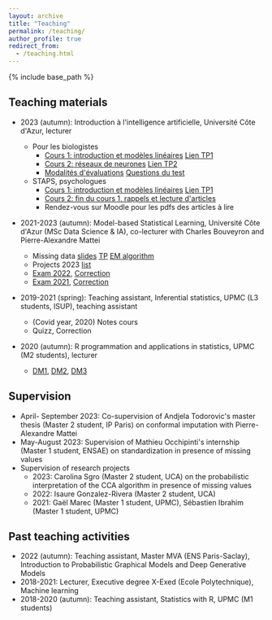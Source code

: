 ```yaml
---
layout: archive
title: "Teaching"
permalink: /teaching/
author_profile: true
redirect_from:
  - /teaching.html
---
```


{% include base_path %}

## Teaching materials

* 2023 (autumn): Introduction à l'intelligence artificielle, Université Côte d'Azur, lecturer
  + Pour les biologistes
    + [Cours 1: introduction et modèles linéaires]() [Lien TP1]()
    + [Cours 2: réseaux de neurones]() [Lien TP2]()
    + [Modalités d'évaluations]() [Questions du test]()
  + STAPS, psychologues
    + [Cours 1: introduction et modèles linéaires]() [Lien TP1]()
    + [Cours 2: fin du cours 1, rappels et lecture d'articles]()
    + Rendez-vous sur Moodle pour les pdfs des articles à lire

* 2021-2023 (autumn): Model-based Statistical Learning, Université Côte d'Azur (MSc Data Science & IA), co-lecturer with Charles Bouveyron and Pierre-Alexandre Mattei
  + Missing data [slides]() [TP]() [EM algorithm]()
  + Projects 2023 [list]()
  + [Exam 2022](), [Correction]()
  + [Exam 2021](), [Correction]()

* 2019-2021 (spring): Teaching assistant, Inferential statistics, UPMC (L3 students, ISUP), teaching assistant
  + (Covid year, 2020) Notes cours
  + Quizz, Correction

* 2020 (autumn): R programmation and applications in statistics, UPMC (M2 students), lecturer
  + [DM1](), [DM2](), [DM3]()
 
## Supervision

* April- September 2023: Co-supervision of Andjela Todorovic's master thesis (Master 2 student, IP Paris) on conformal imputation with Pierre-Alexandre Mattei
* May-August 2023: Supervision of Mathieu Occhipinti's internship (Master 1 student, ENSAE) on standardization in presence of missing values
* Supervision of research projects
  + 2023: Carolina Sgro (Master 2 student, UCA) on the probabilistic interpretation of the CCA algorithm in presence of missing values
  + 2022: Isaure Gonzalez-Rivera (Master 2 student, UCA)
  + 2021: Gaël Marec (Master 1 student, UPMC), Sébastien Ibrahim (Master 1 student, UPMC)
 

## Past teaching activities

* 2022 (autumn): Teaching assistant, Master MVA (ENS Paris-Saclay), Introduction to Probabilistic Graphical Models and Deep Generative Models
* 2018-2021: Lecturer, Executive degree X-Exed (Ecole Polytechnique), Machine learning
* 2018-2020 (autumn): Teaching assistant, Statistics with R, UPMC (M1 students)

